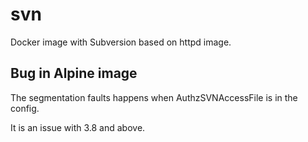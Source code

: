# svn

Docker image with Subversion based on httpd image.

## Bug in Alpine image

The segmentation faults happens when AuthzSVNAccessFile is in the
config.

It is an issue with 3.8 and above.